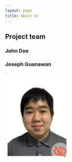 ```yaml
---
layout: page
title: About Us
---
```


## Project team

### John Doe
### Joseph Guanawan

<img src="images/gunawanjoseph.png" width="200px">